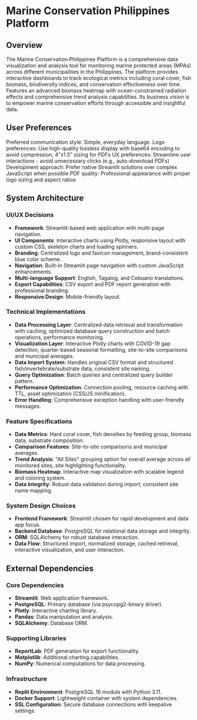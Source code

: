# Marine Conservation Philippines Platform

## Overview
The Marine Conservation Philippines Platform is a comprehensive data visualization and analysis tool for monitoring marine protected areas (MPAs) across different municipalities in the Philippines. The platform provides interactive dashboards to track ecological metrics including coral cover, fish biomass, biodiversity indices, and conservation effectiveness over time. Features an advanced biomass heatmap with ocean-constrained radiation effects and comprehensive trend analysis capabilities. Its business vision is to empower marine conservation efforts through accessible and insightful data.

## User Preferences
Preferred communication style: Simple, everyday language.
Logo preferences: Use high-quality lossless display with base64 encoding to avoid compression, 4"x1.5" sizing for PDFs
UX preferences: Streamline user interactions - avoid unnecessary clicks (e.g., auto-download PDFs)
Development approach: Prefer native Streamlit solutions over complex JavaScript when possible
PDF quality: Professional appearance with proper logo sizing and aspect ratios

## System Architecture

### UI/UX Decisions
- **Framework**: Streamlit-based web application with multi-page navigation.
- **UI Components**: Interactive charts using Plotly, responsive layout with custom CSS, skeleton charts and loading spinners.
- **Branding**: Centralized logo and favicon management, brand-consistent blue color scheme.
- **Navigation**: Built-in Streamlit page navigation with custom JavaScript enhancements.
- **Multi-language Support**: English, Tagalog, and Cebuano translations.
- **Export Capabilities**: CSV export and PDF report generation with professional branding.
- **Responsive Design**: Mobile-friendly layout.

### Technical Implementations
- **Data Processing Layer**: Centralized data retrieval and transformation with caching, optimized database query construction and batch operations, performance monitoring.
- **Visualization Layer**: Interactive Plotly charts with COVID-19 gap detection, quarter-based seasonal formatting, site-to-site comparisons and municipal averages.
- **Data Import System**: Handles original CSV format and structured fish/invertebrate/substrate data, consistent site naming.
- **Query Optimization**: Batch queries and centralized query builder pattern.
- **Performance Optimization**: Connection pooling, resource caching with TTL, asset optimization (CSS/JS minification).
- **Error Handling**: Comprehensive exception handling with user-friendly messages.

### Feature Specifications
- **Data Metrics**: Hard coral cover, fish densities by feeding group, biomass data, substrate composition.
- **Comparison Features**: Site-to-site comparisons and municipal averages.
- **Trend Analysis**: "All Sites" grouping option for overall average across all monitored sites, site highlighting functionality.
- **Biomass Heatmap**: Interactive map visualization with scalable legend and coloring system.
- **Data Integrity**: Robust data validation during import, consistent site name mapping.

### System Design Choices
- **Frontend Framework**: Streamlit chosen for rapid development and data app focus.
- **Backend Database**: PostgreSQL for relational data storage and integrity.
- **ORM**: SQLAlchemy for robust database interaction.
- **Data Flow**: Structured import, normalized storage, cached retrieval, interactive visualization, and user interaction.

## External Dependencies

### Core Dependencies
- **Streamlit**: Web application framework.
- **PostgreSQL**: Primary database (via psycopg2-binary driver).
- **Plotly**: Interactive charting library.
- **Pandas**: Data manipulation and analysis.
- **SQLAlchemy**: Database ORM.

### Supporting Libraries
- **ReportLab**: PDF generation for export functionality.
- **Matplotlib**: Additional charting capabilities.
- **NumPy**: Numerical computations for data processing.

### Infrastructure
- **Replit Environment**: PostgreSQL 16 module with Python 3.11.
- **Docker Support**: Lightweight container with system dependencies.
- **SSL Configuration**: Secure database connections with keepalive settings.